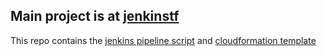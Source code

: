 ## Main project is at [jenkinstf](https://github.com/kristers01/jenkinstf)
This repo contains the [jenkins pipeline script](https://github.com/kristers01/ubiquitous-spoon/blob/main/jenkinsfile) and [cloudformation template](https://github.com/kristers01/ubiquitous-spoon/blob/main/first-stack.yaml)
